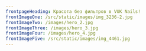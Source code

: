 ```yaml
---
frontpageHeading: Красота без фильтров в VUK Nails!
frontImageOne: /src/static/images/img_3236-2.jpg
frontImageTwo: /images/hero_2.jpg
frontImageThree: /images/hero_3.jpg
frontImageFour: /images/hero_4.jpg
frontImageFive: /src/static/images/img_4461.jpg
---
```

